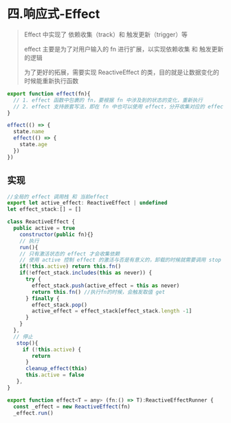 # 四.响应式-Effect

> Effect 中实现了 依赖收集（track）和 触发更新（trigger）等
>
> effect 主要是为了对用户输入的 fn 进行扩展，以实现依赖收集 和 触发更新的逻辑
>
> 为了更好的拓展，需要实现 ReactiveEffect 的类，目的就是让数据变化的时候能重新执行函数



```javascript
export function effect(fn){
  // 1. effect 函数中包裹的 fn，要根据 fn 中涉及到的状态的变化，重新执行
  // 2. effect 支持嵌套写法，即在 fn 中也可以使用 effect，分开收集对应的 effect
}

effect(() => {
  state.name
  effect(() => {
    state.age
  })
})
```

## 实现

```javascript
//全局的 effect 调用栈 和 当前effect
export let active_effect: ReactiveEffect | undefined
let effect_stack:[] = []

class ReactiveEffect {
  public active = true
	constructor(public fn){}
	// 执行
	run(){
    // 只有激活状态的 effect 才会收集依赖
    // 使用 active 控制 effect 的激活与否是有意义的，卸载的时候就需要调用 stop 方法
    if(!this.active) return this.fn()
    if(!effect_stack.includes(this as never)) {
      try {
        effect_stack.push(active_effect = this as never)
        return this.fn() //执行fn的时候，会触发取值 get
      } finally {
        effect_stack.pop()
        active_effect = effect_stack[effect_stack.length -1]
      }
    }
  },
  // 停止
   stop(){
     if (!this.active) {
        return
      }
      cleanup_effect(this)
      this.active = false
   },
}

export function effect<T = any> (fn:() => T):ReactiveEffectRunner {
  const _effect = new ReactiveEffect(fn)
  _effect.run()

```

